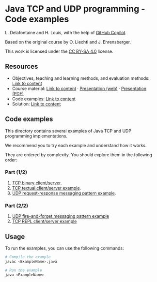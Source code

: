 # Java TCP and UDP programming - Code examples

L. Delafontaine and H. Louis, with the help of
[GitHub Copilot](https://github.com/features/copilot).

Based on the original course by O. Liechti and J. Ehrensberger.

This work is licensed under the [CC BY-SA 4.0][license] license.

## Resources

- Objectives, teaching and learning methods, and evaluation methods:
  [Link to content](..)
- Course material: [Link to content](../01-course-material/README.md) ·
  [Presentation (web)](<https://heig-vd-dai-course.github.io/heig-vd-dai-course/07.01-java-tcp-and-udp-programming-(1-of-2)/01-course-material/index.html>)
  ·
  [Presentation (PDF)](<https://heig-vd-dai-course.github.io/heig-vd-dai-course/07.01-java-tcp-and-udp-programming-(1-of-2)/01-course-material/07.01-java-tcp-and-udp-programming-(1-of-2)-presentation.pdf>)
- Code examples: [Link to content](../02-code-examples/)
- Solution: [Link to content](../03-solution/)

## Code examples

This directory contains several examples of Java TCP and UDP programming
implementations.

We recommend you to try each example and understand how it works.

They are ordered by complexity. You should explore them in the following order:

### Part (1/2)

1. [TCP binary client/server](./01-tcp-binary-client-server).
2. [TCP textual client/server example](./02-tcp-textual-client-server/).
3. [UDP request-response messaging pattern example](./03-udp-request-response-messaging-pattern/).

### Part (2/2)

1. [UDP fire-and-forget messaging pattern example](./04-udp-fire-and-forget-messaging-pattern/)
2. [TCP REPL client/server example](./05-tcp-repl-client-server/)

## Usage

To run the examples, you can use the following commands:

```sh
# Compile the example
javac <ExampleName>.java

# Run the example
java <ExampleName>
```

[license]:
	https://github.com/heig-vd-dai-course/heig-vd-dai-course/blob/main/LICENSE.md

